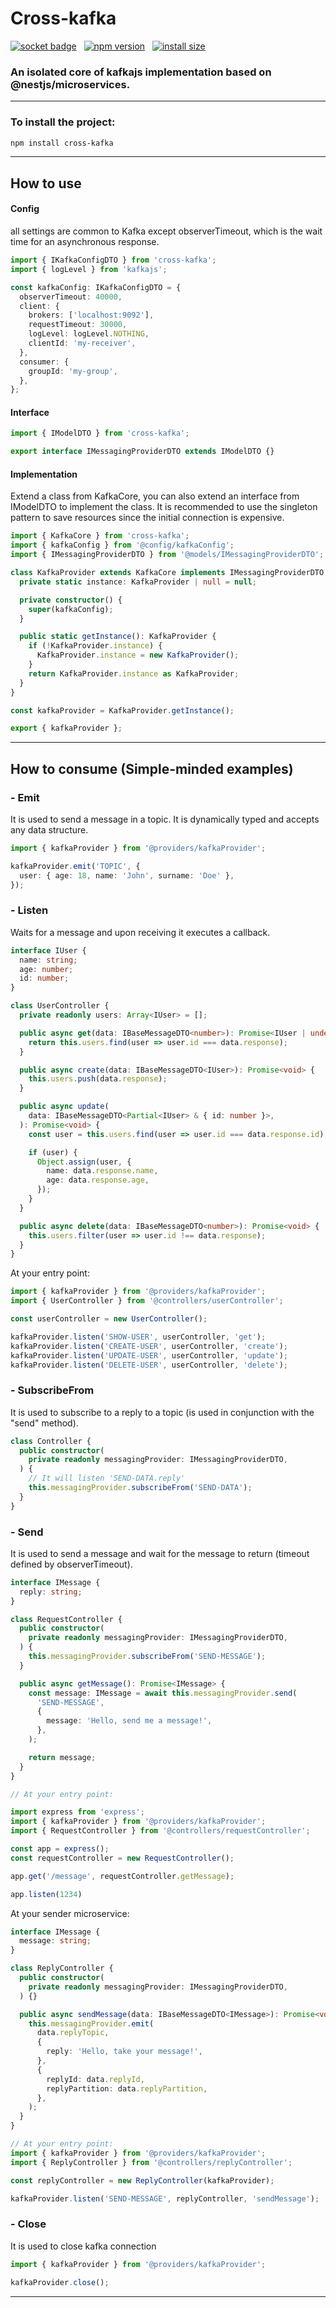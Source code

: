 # Cross-kafka

[![socket badge](https://socket.dev/api/badge/npm/package/cross-kafka)](https://socket.dev/npm/package/cross-kafka)
&nbsp;
[![npm version](https://img.shields.io/npm/v/cross-kafka.svg?color=CB3837)](https://www.npmjs.com/package/cross-kafka)
&nbsp;
[![install size](https://packagephobia.com/badge?p=cross-kafka)](https://packagephobia.com/result?p=cross-kafka)

### An isolated core of kafkajs implementation based on @nestjs/microservices.

---

### To install the project:

```bash
npm install cross-kafka
```

---

## How to use

#### Config
all settings are common to Kafka except observerTimeout, which is the wait time for an asynchronous response.

```typescript
import { IKafkaConfigDTO } from 'cross-kafka';
import { logLevel } from 'kafkajs';

const kafkaConfig: IKafkaConfigDTO = {
  observerTimeout: 40000,
  client: {
    brokers: ['localhost:9092'],
    requestTimeout: 30000,
    logLevel: logLevel.NOTHING,
    clientId: 'my-receiver',
  },
  consumer: {
    groupId: 'my-group',
  },
};
```

#### Interface

```typescript
import { IModelDTO } from 'cross-kafka';

export interface IMessagingProviderDTO extends IModelDTO {}
```

#### Implementation
Extend a class from KafkaCore, you can also extend an interface from IModelDTO to implement the class.
It is recommended to use the singleton pattern to save resources since the initial connection is expensive.

```typescript
import { KafkaCore } from 'cross-kafka';
import { kafkaConfig } from '@config/kafkaConfig';
import { IMessagingProviderDTO } from '@models/IMessagingProviderDTO';

class KafkaProvider extends KafkaCore implements IMessagingProviderDTO {
  private static instance: KafkaProvider | null = null;

  private constructor() {
    super(kafkaConfig);
  }

  public static getInstance(): KafkaProvider {
    if (!KafkaProvider.instance) {
      KafkaProvider.instance = new KafkaProvider();
    }
    return KafkaProvider.instance as KafkaProvider;
  }
}

const kafkaProvider = KafkaProvider.getInstance();

export { kafkaProvider };
```

---

## How to consume (Simple-minded examples)

### - Emit
It is used to send a message in a topic. It is dynamically typed and accepts any data structure.

```typescript
import { kafkaProvider } from '@providers/kafkaProvider';

kafkaProvider.emit('TOPIC', {
  user: { age: 18, name: 'John', surname: 'Doe' },
});
```

### - Listen
Waits for a message and upon receiving it executes a callback.

```typescript
interface IUser {
  name: string;
  age: number;
  id: number;
}

class UserController {
  private readonly users: Array<IUser> = [];

  public async get(data: IBaseMessageDTO<number>): Promise<IUser | undefined> {
    return this.users.find(user => user.id === data.response);
  }

  public async create(data: IBaseMessageDTO<IUser>): Promise<void> {
    this.users.push(data.response);
  }

  public async update(
    data: IBaseMessageDTO<Partial<IUser> & { id: number }>,
  ): Promise<void> {
    const user = this.users.find(user => user.id === data.response.id);

    if (user) {
      Object.assign(user, {
        name: data.response.name,
        age: data.response.age,
      });
    }
  }

  public async delete(data: IBaseMessageDTO<number>): Promise<void> {
    this.users.filter(user => user.id !== data.response);
  }
}
```

At your entry point:

```typescript
import { kafkaProvider } from '@providers/kafkaProvider';
import { UserController } from '@controllers/userController';

const userController = new UserController();

kafkaProvider.listen('SHOW-USER', userController, 'get');
kafkaProvider.listen('CREATE-USER', userController, 'create');
kafkaProvider.listen('UPDATE-USER', userController, 'update');
kafkaProvider.listen('DELETE-USER', userController, 'delete');
```

### - SubscribeFrom
It is used to subscribe to a reply to a topic (is used in conjunction with the "send" method).

```typescript
class Controller {
  public constructor(
    private readonly messagingProvider: IMessagingProviderDTO,
  ) {
    // It will listen 'SEND-DATA.reply'
    this.messagingProvider.subscribeFrom('SEND-DATA');
  }
}
```

### - Send
It is used to send a message and wait for the message to return (timeout defined by observerTimeout).

```typescript
interface IMessage {
  reply: string;
}

class RequestController {
  public constructor(
    private readonly messagingProvider: IMessagingProviderDTO,
  ) {
    this.messagingProvider.subscribeFrom('SEND-MESSAGE');
  }

  public async getMessage(): Promise<IMessage> {
    const message: IMessage = await this.messagingProvider.send(
      'SEND-MESSAGE',
      {
        message: 'Hello, send me a message!',
      },
    );

    return message;
  }
}

// At your entry point:

import express from 'express';
import { kafkaProvider } from '@providers/kafkaProvider';
import { RequestController } from '@controllers/requestController';

const app = express();
const requestController = new RequestController();

app.get('/message', requestController.getMessage);

app.listen(1234)
```

At your sender microservice:
```typescript
interface IMessage {
  message: string;
}

class ReplyController {
  public constructor(
    private readonly messagingProvider: IMessagingProviderDTO,
  ) {}

  public async sendMessage(data: IBaseMessageDTO<IMessage>): Promise<void> {
    this.messagingProvider.emit(
      data.replyTopic,
      {
        reply: 'Hello, take your message!',
      },
      {
        replyId: data.replyId,
        replyPartition: data.replyPartition,
      },
    );
  }
}

// At your entry point:
import { kafkaProvider } from '@providers/kafkaProvider';
import { ReplyController } from '@controllers/replyController';

const replyController = new ReplyController(kafkaProvider);

kafkaProvider.listen('SEND-MESSAGE', replyController, 'sendMessage');
```

### - Close
It is used to close kafka connection

```typescript
import { kafkaProvider } from '@providers/kafkaProvider';

kafkaProvider.close();
```

---